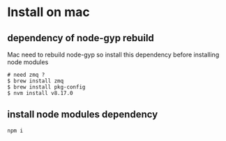 # Install on mac

## dependency of node-gyp rebuild
Mac need to rebuild node-gyp so install this dependency before installing node modules
```
# need zmq ?
$ brew install zmq
$ brew install pkg-config
$ nvm install v8.17.0
```

## install node modules dependency
```
npm i
```
